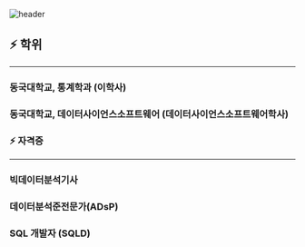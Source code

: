 ![header](https://capsule-render.vercel.app/api?type=wave&color=auto&height=300&section=header&text=Joohyeong's%20Git&fontSize=80)


<!--
**gangjoohyeong/gangjoohyeong** is a ✨ _special_ ✨ repository because its `README.md` (this file) appears on your GitHub profile.

Here are some ideas to get you started:

- 🔭 I’m currently working on ...
- 🌱 I’m currently learning ...
- 👯 I’m looking to collaborate on ...
- 🤔 I’m looking for help with ...
- 💬 Ask me about ...
- 📫 How to reach me: ...
- 😄 Pronouns: ...
- ⚡ Fun fact: ...
-->
## ⚡  학위
***
<h3>동국대학교, 통계학과 (이학사)</h3>
<h3> 동국대학교, 데이터사이언스소프트웨어 (데이터사이언스소프트웨어학사) </h3>



### ⚡  자격증
***
<h3>빅데이터분석기사</h3>
<h3>데이터분석준전문가(ADsP)
<h3>SQL 개발자 (SQLD)</h3>
